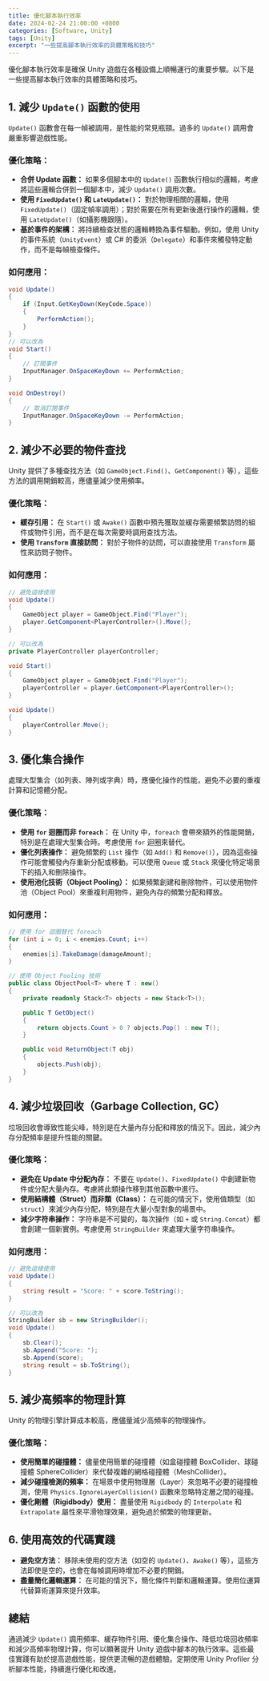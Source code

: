 ```yaml
---
title: 優化腳本執行效率
date: 2024-02-24 21:00:00 +0800
categories: [Software, Unity]
tags: [Unity] 
excerpt: "一些提高腳本執行效率的具體策略和技巧"
---
```


優化腳本執行效率是確保 Unity 遊戲在各種設備上順暢運行的重要步驟。以下是一些提高腳本執行效率的具體策略和技巧。

## **1. 減少 `Update()` 函數的使用**

`Update()` 函數會在每一幀被調用，是性能的常見瓶頸。過多的 `Update()` 調用會嚴重影響遊戲性能。

### **優化策略：**

- **合併 Update 函數：** 如果多個腳本中的 `Update()` 函數執行相似的邏輯，考慮將這些邏輯合併到一個腳本中，減少 `Update()` 調用次數。
- **使用 `FixedUpdate()` 和 `LateUpdate()`：** 對於物理相關的邏輯，使用 `FixedUpdate()`（固定幀率調用）；對於需要在所有更新後進行操作的邏輯，使用 `LateUpdate()`（如攝影機跟隨）。
- **基於事件的架構：** 將持續檢查狀態的邏輯轉換為事件驅動。例如，使用 Unity 的事件系統（`UnityEvent`）或 C# 的委派（`Delegate`）和事件來觸發特定動作，而不是每幀檢查條件。

### **如何應用：**

```csharp
void Update()
{
    if (Input.GetKeyDown(KeyCode.Space))
    {
        PerformAction();
    }
}
// 可以改為
void Start()
{
    // 訂閱事件
    InputManager.OnSpaceKeyDown += PerformAction;
}

void OnDestroy()
{
    // 取消訂閱事件
    InputManager.OnSpaceKeyDown -= PerformAction;
}
```

## **2. 減少不必要的物件查找**

Unity 提供了多種查找方法（如 `GameObject.Find()`、`GetComponent()` 等），這些方法的調用開銷較高，應儘量減少使用頻率。

### **優化策略：**

- **緩存引用：** 在 `Start()` 或 `Awake()` 函數中預先獲取並緩存需要頻繁訪問的組件或物件引用，而不是在每次需要時調用查找方法。
- **使用 `Transform` 直接訪問：** 對於子物件的訪問，可以直接使用 `Transform` 屬性來訪問子物件。

### **如何應用：**

```csharp
// 避免這樣使用
void Update()
{
    GameObject player = GameObject.Find("Player");
    player.GetComponent<PlayerController>().Move();
}

// 可以改為
private PlayerController playerController;

void Start()
{
    GameObject player = GameObject.Find("Player");
    playerController = player.GetComponent<PlayerController>();
}

void Update()
{
    playerController.Move();
}
```

## **3. 優化集合操作**

處理大型集合（如列表、陣列或字典）時，應優化操作的性能，避免不必要的重複計算和記憶體分配。

### **優化策略：**

- **使用 `for` 迴圈而非 `foreach`：** 在 Unity 中，`foreach` 會帶來額外的性能開銷，特別是在處理大型集合時。考慮使用 `for` 迴圈來替代。
- **優化列表操作：** 避免頻繁的 `List` 操作（如 `Add()` 和 `Remove()`），因為這些操作可能會觸發內存重新分配或移動。可以使用 `Queue` 或 `Stack` 來優化特定場景下的插入和刪除操作。
- **使用池化技術（Object Pooling）：** 如果頻繁創建和刪除物件，可以使用物件池（Object Pool）來重複利用物件，避免內存的頻繁分配和釋放。

### **如何應用：**

```csharp
// 使用 for 迴圈替代 foreach
for (int i = 0; i < enemies.Count; i++)
{
    enemies[i].TakeDamage(damageAmount);
}

// 使用 Object Pooling 技術
public class ObjectPool<T> where T : new()
{
    private readonly Stack<T> objects = new Stack<T>();

    public T GetObject()
    {
        return objects.Count > 0 ? objects.Pop() : new T();
    }

    public void ReturnObject(T obj)
    {
        objects.Push(obj);
    }
}
```

## **4. 減少垃圾回收（Garbage Collection, GC）**

垃圾回收會導致性能尖峰，特別是在大量內存分配和釋放的情況下。因此，減少內存分配頻率是提升性能的關鍵。

### **優化策略：**

- **避免在 Update 中分配內存：** 不要在 `Update()`、`FixedUpdate()` 中創建新物件或分配大量內存。考慮將此類操作移到其他函數中進行。
- **使用結構體（Struct）而非類（Class）：** 在可能的情況下，使用值類型（如 `struct`）來減少內存分配，特別是在大量小型對象的場景中。
- **減少字符串操作：** 字符串是不可變的，每次操作（如 `+` 或 `String.Concat`）都會創建一個新實例。考慮使用 `StringBuilder` 來處理大量字符串操作。

### **如何應用：**

```csharp
// 避免這樣使用
void Update()
{
    string result = "Score: " + score.ToString();
}

// 可以改為
StringBuilder sb = new StringBuilder();
void Update()
{
    sb.Clear();
    sb.Append("Score: ");
    sb.Append(score);
    string result = sb.ToString();
}
```

## **5. 減少高頻率的物理計算**

Unity 的物理引擎計算成本較高，應儘量減少高頻率的物理操作。

### **優化策略：**

- **使用簡單的碰撞體：** 儘量使用簡單的碰撞體（如盒碰撞體 BoxCollider、球碰撞體 SphereCollider）來代替複雜的網格碰撞體（MeshCollider）。
- **減少碰撞檢測的頻率：** 在場景中使用物理層（Layer）來忽略不必要的碰撞檢測，使用 `Physics.IgnoreLayerCollision()` 函數來忽略特定層之間的碰撞。
- **優化剛體（Rigidbody）使用：** 盡量使用 `Rigidbody` 的 `Interpolate` 和 `Extrapolate` 屬性來平滑物理效果，避免過於頻繁的物理更新。

## **6. 使用高效的代碼實踐**

- **避免空方法：** 移除未使用的空方法（如空的 `Update()`、`Awake()` 等），這些方法即使是空的，也會在每幀調用時增加不必要的開銷。
- **盡量簡化邏輯運算：** 在可能的情況下，簡化條件判斷和邏輯運算。使用位運算代替算術運算來提升效率。

## **總結**

通過減少 `Update()` 調用頻率、緩存物件引用、優化集合操作、降低垃圾回收頻率和減少高頻率物理計算，你可以顯著提升 Unity 遊戲中腳本的執行效率。這些最佳實踐有助於提高遊戲性能，提供更流暢的遊戲體驗。定期使用 Unity Profiler 分析腳本性能，持續進行優化和改進。
